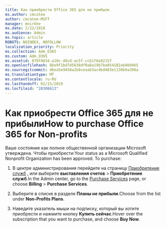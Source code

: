 ```yaml
---
title: Как приобрести Office 365 для не прибыли
ms.author: cmcatee
author: cmcatee-MSFT
manager: mnirkhe
ms.date: 2/22/2018
ms.audience: Admin
ms.topic: article
ROBOTS: NOINDEX, NOFOLLOW
localization_priority: Priority
ms.collection: Adm_O365
ms.custom: Adm_O365
ms.assetid: 870f4834-a10c-49cd-ac5f-ccb1f0a9215f
ms.openlocfilehash: 8be9f1bd7d5638df0a8a19b7be054182ab40d465
ms.sourcegitcommit: d6ea5e9458a2b8ceaab3ac4bd483e1130b9a398a
ms.translationtype: MT
ms.contentlocale: ru-RU
ms.lasthandoff: 01/15/2019
ms.locfileid: "28308613"
---
```

# <a name="how-to-purchase-office-365-for-non-profits"></a><span data-ttu-id="f831e-102">Как приобрести Office 365 для не прибыли</span><span class="sxs-lookup"><span data-stu-id="f831e-102">How to purchase Office 365 for Non-profits</span></span>

<span data-ttu-id="f831e-p101">Ваше состояние как полное общественной организации Microsoft утверждена. Чтобы приобрести:</span><span class="sxs-lookup"><span data-stu-id="f831e-p101">Your status as a Microsoft Qualified Nonprofit Organization has been approved. To purchase:</span></span>
  
1. <span data-ttu-id="f831e-105">В центре администрирования перейдите на страницу [Приобретение служб](https://go.microsoft.com/fwlink/p/?linkid=868433) , или выберите **выставления счетов** \> **Приобретение служб**.</span><span class="sxs-lookup"><span data-stu-id="f831e-105">In the Admin center, go to the [Purchase Services](https://go.microsoft.com/fwlink/p/?linkid=868433) page, or choose **Billing** \> **Purchase Services**.</span></span>
    
2. <span data-ttu-id="f831e-106">Выберите в списке в разделе **Планы не прибыли**.</span><span class="sxs-lookup"><span data-stu-id="f831e-106">Choose from the list under **Non-Profits Plans**.</span></span>
    
3. <span data-ttu-id="f831e-107">Наведите указатель мыши на подписку, который вы хотите приобрести и нажмите кнопку **Купить сейчас**.</span><span class="sxs-lookup"><span data-stu-id="f831e-107">Hover over the subscription that you want to purchase, and choose **Buy Now**.</span></span>
    

